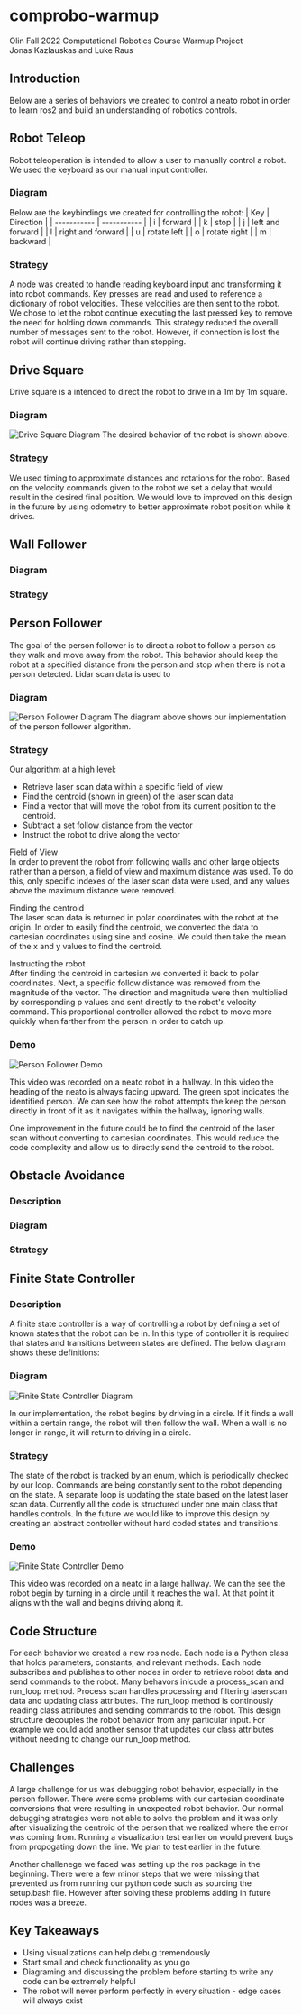 # comprobo-warmup
Olin Fall 2022 Computational Robotics Course Warmup Project  
Jonas Kazlauskas and Luke Raus
## Introduction
Below are a series of behaviors we created to control a neato robot in order to learn ros2 and build an understanding of robotics controls.
## Robot Teleop
Robot teleoperation is intended to allow a user to manually control a robot. We used the keyboard as our manual input controller.

### Diagram
Below are the keybindings we created for controlling the robot:
| Key      | Direction |
| ----------- | ----------- |
| i      | forward       |
| k   | stop        |
| j   | left and forward        |
| l   | right and forward        |
| u   | rotate left        |
| o   | rotate right        |
| m   | backward        |

### Strategy

A node was created to handle reading keyboard input and transforming it into robot commands. Key presses are read and used to reference a dictionary of robot velocities. These velocities are then sent to the robot. We chose to let the robot continue executing the last pressed key to remove the need for holding down commands. This strategy reduced the overall number of messages sent to the robot. However, if connection is lost the robot will continue driving rather than stopping.

## Drive Square
Drive square is a intended to direct the robot to drive in a 1m by 1m square. 

### Diagram
![Drive Square Diagram](diagrams/drive_square.jpg)
The desired behavior of the robot is shown above. 

### Strategy
We used timing to approximate distances and rotations for the robot. Based on the velocity commands given to the robot we set a delay that would result in the desired final position. We would love to improved on this design in the future by using odometry to better approximate robot position while it drives.

## Wall Follower

### Diagram

### Strategy

## Person Follower
The goal of the person follower is to direct a robot to follow a person as they walk and move away from the robot. This behavior should keep the robot at a specified distance from the person and stop when there is not a person detected. Lidar scan data is used to 

### Diagram

![Person Follower Diagram](diagrams/person_follower.jpg)
The diagram above shows our implementation of the person follower algorithm.

### Strategy
Our algorithm at a high level:
- Retrieve laser scan data within a specific field of view
- Find the centroid (shown in green) of the laser scan data
- Find a vector that will move the robot from its current position to the centroid.
- Subtract a set follow distance from the vector
- Instruct the robot to drive along the vector

Field of View  
In order to prevent the robot from following walls and other large objects rather than a person, a field of view and maximum distance was used. To do this, only specific indexes of the laser scan data were used, and any values above the maximum distance were removed.

Finding the centroid  
The laser scan data is returned in polar coordinates with the robot at the origin. In order to easily find the centroid, we converted the data to cartesian coordinates using sine and cosine. We could then take the mean of the x and y values to find the centroid. 

Instructing the robot  
After finding the centroid in cartesian we converted it back to polar coordinates. Next, a specific follow distance was removed from the magnitude of the vector. The direction and magnitude were then multiplied by corresponding p values and sent directly to the robot's velocity command. This proportional controller allowed the robot to move more quickly when farther from the person in order to catch up.

### Demo

![Person Follower Demo](diagrams/gifs/person_follower.gif)

This video was recorded on a neato robot in a hallway. In this video the heading of the neato is always facing upward. The green spot indicates the identified person. We can see how the robot attempts the keep the person directly in front of it as it navigates within the hallway, ignoring walls.

One improvement in the future could be to find the centroid of the laser scan without converting to cartesian coordinates. This would reduce the code complexity and allow us to directly send the centroid to the robot.


## Obstacle Avoidance

### Description

### Diagram

### Strategy

## Finite State Controller

### Description
A finite state controller is a way of controlling a robot by defining a set of known states that the robot can be in. In this type of controller it is required that states and transitions between states are defined. The below diagram shows these definitions:

### Diagram

![Finite State Controller Diagram](diagrams/finite_state_controller.jpg)

In our implementation, the robot begins by driving in a circle. If it finds a wall within a certain range, the robot will then follow the wall. When a wall is no longer in range, it will return to driving in a circle.

### Strategy

The state of the robot is tracked by an enum, which is periodically checked by our loop. Commands are being constantly sent to the robot depending on the state. A separate loop is updating the state based on the latest laser scan data. Currently all the code is structured under one main class that handles controls. In the future we would like to improve this design by creating an abstract controller without hard coded states and transitions. 

### Demo
![Finite State Controller Demo](diagrams/gifs/finite_state_controller.gif)

This video was recorded on a neato in a large hallway. We can the see the robot begin by turning in a circle until it reaches the wall. At that point it aligns with the wall and begins driving along it.


## Code Structure
For each behavior we created a new ros node. Each node is a Python class that holds parameters, constants, and relevant methods. Each node subscribes and publishes to other nodes in order to retrieve robot data and send commands to the robot. Many behavors inlcude a process_scan and run_loop method. Process scan handles processing and filtering laserscan data and updating class attributes. The run_loop method is continously reading class attributes and sending commands to the robot. This design structure decouples the robot behavior from any particular input. For example we could add another sensor that updates our class attributes without needing to change our run_loop method.

## Challenges
A large challenge for us was debugging robot behavior, especially in the person follower. There were some problems with our cartesian coordinate conversions that were resulting in unexpected robot behavior. Our normal debugging strategies were not able to solve the problem and it was only after visualizing the centroid of the person that we realized where the error was coming from. Running a visualization test earlier on would prevent bugs from propogating down the line. We plan to test earlier in the future. 

Another challenege we faced was setting up the ros package in the beginning. There were a few minor steps that we were missing that prevented us from running our python code such as sourcing the setup.bash file. However after solving these problems adding in future nodes was a breeze. 


## Key Takeaways
- Using visualizations can help debug tremendously
- Start small and check functionality as you go
- Diagraming and discussing the problem before starting to write any code can be extremely helpful
- The robot will never perform perfectly in every situation - edge cases will always exist


